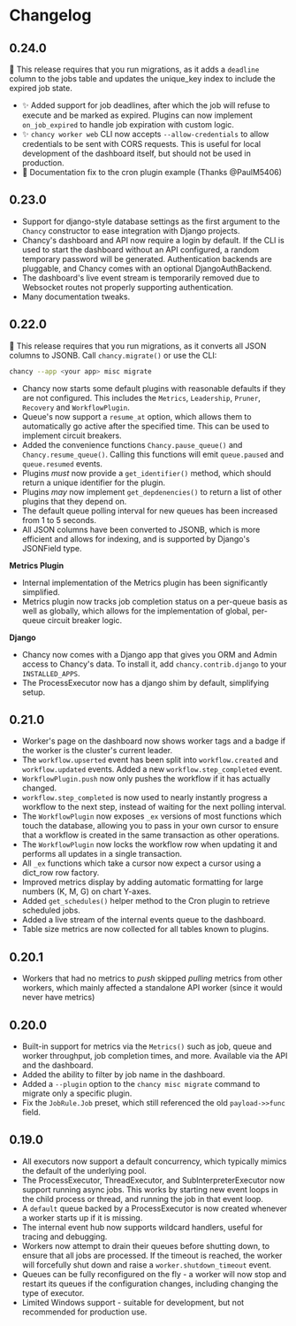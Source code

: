 Changelog
=========

0.24.0
------

🚨 This release requires that you run migrations, as it adds a `deadline` column
to the jobs table and updates the unique_key index to include the expired
job state.

- ✨ Added support for job deadlines, after which the job will refuse to execute
  and be marked as expired. Plugins can now implement `on_job_expired` to handle
  job expiration with custom logic.
- ✨ `chancy worker web` CLI now accepts `--allow-credentials` to allow
  credentials to be sent with CORS requests. This is useful for local
  development of the dashboard itself, but should not be used in production.
- 📝 Documentation fix to the cron plugin example (Thanks @PaulM5406)

0.23.0
------

- Support for django-style database settings as the first argument to the
  `Chancy` constructor to ease integration with Django projects.
- Chancy's dashboard and API now require a login by default. If the CLI is
  used to start the dashboard without an API configured, a random temporary
  password will be generated. Authentication backends are pluggable, and Chancy
  comes with an optional DjangoAuthBackend.
- The dashboard's live event stream is temporarily removed due to Websocket
  routes not properly supporting authentication.
- Many documentation tweaks.

0.22.0
------

🚨 This release requires that you run migrations, as it converts all JSON
columns to JSONB. Call `chancy.migrate()` or use the CLI:

```bash
chancy --app <your app> misc migrate
```


- Chancy now starts some default plugins with reasonable defaults if they are
  not configured. This includes the `Metrics`, `Leadership`, `Pruner`,
  `Recovery` and `WorkflowPlugin`.
- Queue's now support a `resume_at` option, which allows them to automatically
  go active after the specified time. This can be used to implement circuit
  breakers.
- Added the convenience functions `Chancy.pause_queue()` and
  `Chancy.resume_queue()`. Calling this functions will emit `queue.paused` and
  `queue.resumed` events.
- Plugins *must* now provide a `get_identifier()` method, which should return a
  unique identifier for the plugin.
- Plugins *may* now implement `get_depdenencies()` to return a list of other
  plugins that they depend on.
- The default queue polling interval for new queues has been increased from
  1 to 5 seconds.
- All JSON columns have been converted to JSONB, which is more efficient and
  allows for indexing, and is supported by Django's JSONField type.

**Metrics Plugin**

- Internal implementation of the Metrics plugin has been significantly
  simplified.
- Metrics plugin now tracks job completion status on a per-queue basis as well
  as globally, which allows for the implementation of global, per-queue circuit
  breaker logic.

**Django**

- Chancy now comes with a Django app that gives you ORM and Admin access to
  Chancy's data. To install it, add `chancy.contrib.django` to your
  `INSTALLED_APPS`.
- The ProcessExecutor now has a django shim by default, simplifying setup.


0.21.0
------

- Worker's page on the dashboard now shows worker tags and a badge if the
  worker is the cluster's current leader.
- The `workflow.upserted` event has been split into `workflow.created` and
  `workflow.updated` events. Added a new `workflow.step_completed` event.
- `WorkflowPlugin.push` now only pushes the workflow if it has actually changed.
- `workflow.step_completed` is now used to nearly instantly progress a workflow
   to the next step, instead of waiting for the next polling interval.
- The `WorkflowPlugin` now exposes `_ex` versions of most functions which touch
  the database, allowing you to pass in your own cursor to ensure that a
  workflow is created in the same transaction as other operations.
- The `WorkflowPlugin` now locks the workflow row when updating it and performs
  all updates in a single transaction.
- All `_ex` functions which take a cursor now expect a cursor using a dict_row
  row factory.
- Improved metrics display by adding automatic formatting for large numbers
  (K, M, G) on chart Y-axes.
- Added `get_schedules()` helper method to the Cron plugin to retrieve
  scheduled jobs.
- Added a live stream of the internal events queue to the dashboard.
- Table size metrics are now collected for all tables known to plugins.

0.20.1
------

- Workers that had no metrics to _push_ skipped _pulling_ metrics from other
  workers, which mainly affected a standalone API worker (since it would never
  have metrics)

0.20.0
------
- Built-in support for metrics via the `Metrics()` such as job, queue and worker
  throughput, job completion times, and more. Available via the API and the 
  dashboard.
- Added the ability to filter by job name in the dashboard.
- Added a `--plugin` option to the `chancy misc migrate` command to migrate only
  a specific plugin.
- Fix the `JobRule.Job` preset, which still referenced the old `payload->>func`
  field.

0.19.0
------
- All executors now support a default concurrency, which typically mimics the
  default of the underlying pool.
- The ProcessExecutor, ThreadExecutor, and SubInterpreterExecutor now
  support running async jobs. This works by starting new event loops in the
  child process or thread, and running the job in that event loop.
- A `default` queue backed by a ProcessExecutor is now created whenever a
  worker starts up if it is missing.
- The internal event hub now supports wildcard handlers, useful for tracing and
  debugging.
- Workers now attempt to drain their queues before shutting down, to ensure
  that all jobs are processed. If the timeout is reached, the worker will
  forcefully shut down and raise a `worker.shutdown_timeout` event.
- Queues can be fully reconfigured on the fly - a worker will now stop and
  restart its queues if the configuration changes, including changing the type
  of executor.
- Limited Windows support - suitable for development, but not recommended for
  production use.